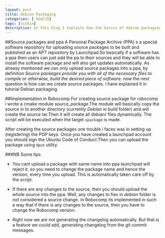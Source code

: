 ```yaml
---
layout: post
title: Debian Packaging
categories: [ GSoC15]
tags: [nithin]
description: In this blog I explains how the basics of debian packaging and how it is implemented in robocomp
---
```


##Source packages and ppa
A Personal Package Archive (PPA) s a special software repository for uploading source packages to be built and published as an APT repository by Launchpad.So basically if a software has a ppa then users can just add the pa to their sources and they will be able to install the software package and will also get updates automatically. As alreasy mentioned we can only upload source packages into a ppa, by definition *Source packages provide you with all of the necessary files to compile or otherwise, build the desired piece of software.* now the next question is how can we create source packages. I have explained it in tutorial Debian packaging.

##Implementation in Robocomp
For creating source package for robocomp i wrote a cmake module *source_package*.The module will basically copy the source in to another directory (currently *Debian* in build folder) and will create the source tar.Then it will create all debian/ files dynamically. The script will be executed when the target `spackage` is made.

After creating the source packages one trouble i faces was in setting up (registering) the PGP keys. Once you have created a launchpad account you should sign the Ubuntu Code of Conduct.Then you can upload the package using `dput` utility.

###NB
Some tips  

* You cant upload a package with same name into ppa launchpad will reject it. so you need to change the package name and hence the version, every time you upload. This is automatically taken care off by the script.  

* If there are any changes to the source, then you should upload the whole source into the ppa. Well, any changes to fies in *debian* folder is not considered a source change. In Robocomp its implemented in such a way that if there is any changes to the source, then you have to change the Robocomp version.

* Right now we are not generating the changelog automatically. But that is a feature we could add, generating changelog from the git commit messages.  